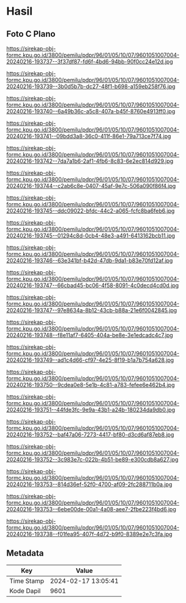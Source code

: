 # Hasil

## Foto C Plano

https://sirekap-obj-formc.kpu.go.id/3800/pemilu/pdpr/96/01/05/10/07/9601051007004-20240216-193737--3f37df87-fd6f-4bd6-94bb-90f0cc24e12d.jpg

https://sirekap-obj-formc.kpu.go.id/3800/pemilu/pdpr/96/01/05/10/07/9601051007004-20240216-193739--3b0d5b7b-dc27-48f1-b698-a159eb258f76.jpg

https://sirekap-obj-formc.kpu.go.id/3800/pemilu/pdpr/96/01/05/10/07/9601051007004-20240216-193740--6a49b36c-a5c8-407a-b45f-8760e4913ff0.jpg

https://sirekap-obj-formc.kpu.go.id/3800/pemilu/pdpr/96/01/05/10/07/9601051007004-20240216-193741--09bdd3a8-36c0-411f-86e1-79a713ce7f74.jpg

https://sirekap-obj-formc.kpu.go.id/3800/pemilu/pdpr/96/01/05/10/07/9601051007004-20240216-193742--7da7a1b6-2af1-4fb6-8c83-6e2ec814d929.jpg

https://sirekap-obj-formc.kpu.go.id/3800/pemilu/pdpr/96/01/05/10/07/9601051007004-20240216-193744--c2ab6c8e-0407-45af-9e7c-506a090f86f4.jpg

https://sirekap-obj-formc.kpu.go.id/3800/pemilu/pdpr/96/01/05/10/07/9601051007004-20240216-193745--ddc09022-bfdc-44c2-a065-fcfc8ba6feb6.jpg

https://sirekap-obj-formc.kpu.go.id/3800/pemilu/pdpr/96/01/05/10/07/9601051007004-20240216-193745--01294c8d-0cb4-48e3-a491-6413162bcb11.jpg

https://sirekap-obj-formc.kpu.go.id/3800/pemilu/pdpr/96/01/05/10/07/9601051007004-20240216-193746--63e341bf-b42d-47db-9da1-b83e70fd12af.jpg

https://sirekap-obj-formc.kpu.go.id/3800/pemilu/pdpr/96/01/05/10/07/9601051007004-20240216-193747--66cbad45-bc06-4f58-8091-4c0decd4cd0d.jpg

https://sirekap-obj-formc.kpu.go.id/3800/pemilu/pdpr/96/01/05/10/07/9601051007004-20240216-193747--97e8634a-8b12-43cb-b88a-21e6f0042845.jpg

https://sirekap-obj-formc.kpu.go.id/3800/pemilu/pdpr/96/01/05/10/07/9601051007004-20240216-193748--f8e11af7-6405-404a-be8e-3e1edcadc4c7.jpg

https://sirekap-obj-formc.kpu.go.id/3800/pemilu/pdpr/96/01/05/10/07/9601051007004-20240216-193749--ad1c4d66-cf97-4e25-8f19-b1a7b754a628.jpg

https://sirekap-obj-formc.kpu.go.id/3800/pemilu/pdpr/96/01/05/10/07/9601051007004-20240216-193750--9cdea0e8-5e1b-4c81-a783-fefee6e462b4.jpg

https://sirekap-obj-formc.kpu.go.id/3800/pemilu/pdpr/96/01/05/10/07/9601051007004-20240216-193751--44fde3fc-9e9a-43b1-a24b-180234da9db0.jpg

https://sirekap-obj-formc.kpu.go.id/3800/pemilu/pdpr/96/01/05/10/07/9601051007004-20240216-193752--baf47a06-7273-4417-bf80-d3cd6af87eb8.jpg

https://sirekap-obj-formc.kpu.go.id/3800/pemilu/pdpr/96/01/05/10/07/9601051007004-20240216-193752--3c983e7c-022b-4b51-be89-e300cdb8a627.jpg

https://sirekap-obj-formc.kpu.go.id/3800/pemilu/pdpr/96/01/05/10/07/9601051007004-20240216-193753--814d36ef-52f0-4700-af09-2fc288711b0a.jpg

https://sirekap-obj-formc.kpu.go.id/3800/pemilu/pdpr/96/01/05/10/07/9601051007004-20240216-193753--6ebe00de-00a1-4a08-aee7-2fbe223f4bd6.jpg

https://sirekap-obj-formc.kpu.go.id/3800/pemilu/pdpr/96/01/05/10/07/9601051007004-20240216-193738--f01fea95-407f-4d72-b9f0-8389e2e7c3fa.jpg


## Metadata

| Key        | Value               |
| ---------- | ------------------- |
| Time Stamp | 2024-02-17 13:05:41 |
| Kode Dapil | 9601                |



